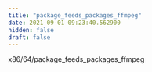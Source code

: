 ```yaml
---
title: "package_feeds_packages_ffmpeg"
date: 2021-09-01 09:23:40.562900
hidden: false
draft: false
---
```


x86/64/package_feeds_packages_ffmpeg

